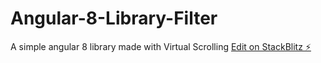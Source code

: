 # Angular-8-Library-Filter
A simple angular 8 library made with Virtual Scrolling
[Edit on StackBlitz ⚡️](https://stackblitz.com/edit/stackblitz-starters-8ycynx)

